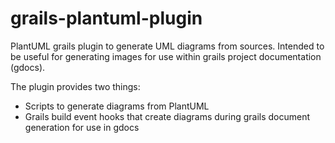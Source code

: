 grails-plantuml-plugin
======================

PlantUML grails plugin to generate UML diagrams from sources.
Intended to be useful for generating images for use within grails
project documentation (gdocs).

The plugin provides two things:
* Scripts to generate diagrams from PlantUML 
* Grails build event hooks that create diagrams during grails document
  generation for use in gdocs

